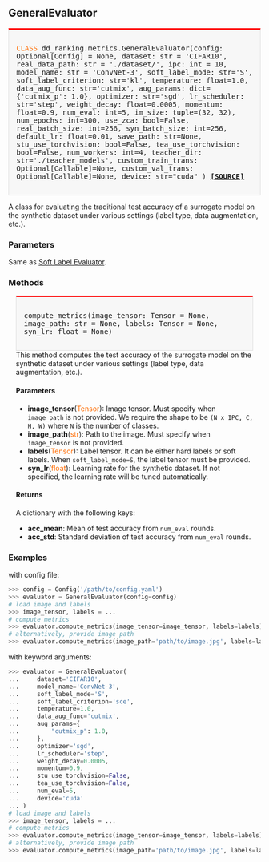 ## GeneralEvaluator

<div style="background-color:#F7F7F7; padding:15px; border:1px solid #E0E0E0; border-top:3px solid #FF0000; font-family:monospace; font-size:14px;">

<span style="color:#FF6B00;">CLASS</span> 
dd_ranking.metrics.GeneralEvaluator(config: Optional[Config] = None,
    dataset: str = 'CIFAR10',
    real_data_path: str = './dataset/',
    ipc: int = 10,
    model_name: str = 'ConvNet-3',
    soft_label_mode: str='S',
    soft_label_criterion: str='kl', 
    temperature: float=1.0,
    data_aug_func: str='cutmix', 
    aug_params: dict={'cutmix_p': 1.0}, 
    optimizer: str='sgd', 
    lr_scheduler: str='step', 
    weight_decay: float=0.0005, 
    momentum: float=0.9, 
    num_eval: int=5, 
    im_size: tuple=(32, 32), 
    num_epochs: int=300, 
    use_zca: bool=False,
    real_batch_size: int=256, 
    syn_batch_size: int=256, 
    default_lr: float=0.01, 
    save_path: str=None, 
    stu_use_torchvision: bool=False, 
    tea_use_torchvision: bool=False, 
    num_workers: int=4, 
    teacher_dir: str='./teacher_models', 
    custom_train_trans: Optional[Callable]=None, 
    custom_val_trans: Optional[Callable]=None, 
    device: str="cuda"
)
[**[SOURCE]**](https://github.com/NUS-HPC-AI-Lab/DD-Ranking/blob/main/ddranking/metrics/general.py)
</div>

A class for evaluating the traditional test accuracy of a surrogate model on the synthetic dataset under various settings (label type, data augmentation, etc.).

### Parameters
Same as [Soft Label Evaluator](soft-label.md).

### Methods
<div style="background-color:#F7F7F7; padding:15px; border:1px solid #E0E0E0; border-top:3px solid #FF0000; font-family:monospace; font-size:14px; margin-left:15px; margin-right:15px;">

compute_metrics(image_tensor: Tensor = None, image_path: str = None, labels: Tensor = None, syn_lr: float = None)
</div>

<div style="margin-left:15px; margin-right:15px;">
This method computes the test accuracy of the surrogate model on the synthetic dataset under various settings (label type, data augmentation, etc.).

#### Parameters

- **image_tensor**(<span style="color:#FF6B00;">Tensor</span>): Image tensor. Must specify when `image_path` is not provided. We require the shape to be `(N x IPC, C, H, W)` where `N` is the number of classes.
- **image_path**(<span style="color:#FF6B00;">str</span>): Path to the image. Must specify when `image_tensor` is not provided.
- **labels**(<span style="color:#FF6B00;">Tensor</span>): Label tensor. It can be either hard labels or soft labels. When `soft_label_mode=S`, the label tensor must be provided.
- **syn_lr**(<span style="color:#FF6B00;">float</span>): Learning rate for the synthetic dataset. If not specified, the learning rate will be tuned automatically.

#### Returns
A dictionary with the following keys:
- **acc_mean**: Mean of test accuracy from `num_eval` rounds.
- **acc_std**: Standard deviation of test accuracy from `num_eval` rounds.
</div>

### Examples

with config file:
```python
>>> config = Config('/path/to/config.yaml')
>>> evaluator = GeneralEvaluator(config=config)
# load image and labels
>>> image_tensor, labels = ... 
# compute metrics
>>> evaluator.compute_metrics(image_tensor=image_tensor, labels=labels)
# alternatively, provide image path
>>> evaluator.compute_metrics(image_path='path/to/image.jpg', labels=labels) 
```

with keyword arguments:
```python
>>> evaluator = GeneralEvaluator(
...     dataset='CIFAR10',
...     model_name='ConvNet-3',
...     soft_label_mode='S',
...     soft_label_criterion='sce',
...     temperature=1.0,
...     data_aug_func='cutmix',
...     aug_params={
...         "cutmix_p": 1.0,
...     },
...     optimizer='sgd',
...     lr_scheduler='step',
...     weight_decay=0.0005,
...     momentum=0.9,
...     stu_use_torchvision=False,
...     tea_use_torchvision=False,
...     num_eval=5,
...     device='cuda'
... )
# load image and labels
>>> image_tensor, labels = ... 
# compute metrics
>>> evaluator.compute_metrics(image_tensor=image_tensor, labels=labels)
# alternatively, provide image path
>>> evaluator.compute_metrics(image_path='path/to/image.jpg', labels=labels) 
```